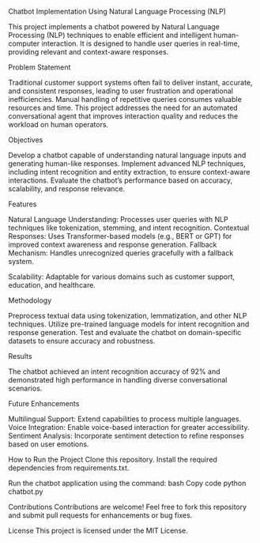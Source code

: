 Chatbot Implementation Using Natural Language Processing (NLP)

This project implements a chatbot powered by Natural Language Processing (NLP) techniques to enable efficient and intelligent human-computer interaction. It is designed to handle user queries in real-time, providing relevant and context-aware responses.

Problem Statement

Traditional customer support systems often fail to deliver instant, accurate, and consistent responses, leading to user frustration and operational inefficiencies. Manual handling of repetitive queries consumes valuable resources and time. This project addresses the need for an automated conversational agent that improves interaction quality and reduces the workload on human operators.

Objectives

Develop a chatbot capable of understanding natural language inputs and generating human-like responses.
Implement advanced NLP techniques, including intent recognition and entity extraction, to ensure context-aware interactions.
Evaluate the chatbot’s performance based on accuracy, scalability, and response relevance.

Features

Natural Language Understanding: Processes user queries with NLP techniques like tokenization, stemming, and intent recognition.
Contextual Responses: Uses Transformer-based models (e.g., BERT or GPT) for improved context awareness and response generation.
Fallback Mechanism: Handles unrecognized queries gracefully with a fallback system.

Scalability: Adaptable for various domains such as customer support, education, and healthcare.

Methodology

Preprocess textual data using tokenization, lemmatization, and other NLP techniques.
Utilize pre-trained language models for intent recognition and response generation.
Test and evaluate the chatbot on domain-specific datasets to ensure accuracy and robustness.

Results

The chatbot achieved an intent recognition accuracy of 92% and demonstrated high performance in handling diverse conversational scenarios.

Future Enhancements

Multilingual Support: Extend capabilities to process multiple languages.
Voice Integration: Enable voice-based interaction for greater accessibility.
Sentiment Analysis: Incorporate sentiment detection to refine responses based on user emotions.


How to Run the Project
Clone this repository.
Install the required dependencies from requirements.txt.

Run the chatbot application using the command:
bash
Copy code
python chatbot.py

Contributions
Contributions are welcome! Feel free to fork this repository and submit pull requests for enhancements or bug fixes.

License
This project is licensed under the MIT License.

